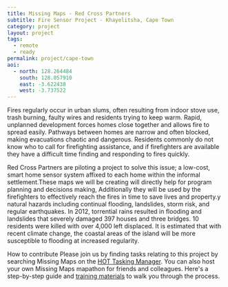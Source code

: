 ```yaml
---
title: Missing Maps - Red Cross Partners
subtitle: Fire Sensor Project - Khayelitsha, Cape Town
category: project
layout: project
tags:
  - remote
  - ready
permalink: project/cape-town
aoi:
  - north: 128.264484
    south: 128.057910
    east: -3.622438
    west: -3.737522
---
```


Fires regularly occur in urban slums, often resulting from indoor stove use, trash burning, faulty wires and residents trying to keep warm. Rapid, unplanned development forces homes close together and allows fire to spread easily. Pathways between homes are narrow and often blocked, making evacuations chaotic and dangerous. Residents commonly do not know who to call for firefighting assistance, and if firefighters are available they have a difficult time finding and responding to fires quickly.

Red Cross Partners are piloting a project to solve this issue; a low-cost, smart home sensor system affixed to each home within the informal settlement.These maps we will be creating will directly help for program planning and decisions making, Additionally they will be used by the firefighters to effectively reach the fires in time to save lives and property.y natural hazards including continual flooding, landslides, storm risk, and regular earthquakes. In 2012, torrential rains resulted in flooding and landslides that severely damaged 397 houses and three bridges. 10 residents were killed with over 4,000 left displaced. It is estimated that with recent climate change, the coastal areas of the island will be more susceptible to flooding at increased regularity. 

How to contribute
Please join us by finding tasks relating to this project by searching Missing Maps on the [HOT Tasking Manager](http://tasks.hotosm.org/?sort_by=priority&direction=asc&search=Missing+Maps). You can also host your own Missing Maps mapathon for friends and colleagues. Here's a step-by-step guide and [training materials](http://www.missingmaps.org/contribute/) to walk you through the process.
